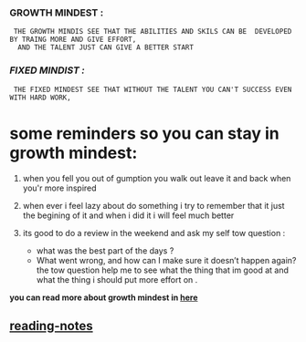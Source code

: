  ### GROWTH MINDEST :
     THE GROWTH MINDIS SEE THAT THE ABILITIES AND SKILS CAN BE  DEVELOPED BY TRAING MORE AND GIVE EFFORT,
      AND THE TALENT JUST CAN GIVE A BETTER START
      
  ### *FIXED MINDIST :*
     THE FIXED MINDEST SEE THAT WITHOUT THE TALENT YOU CAN'T SUCCESS EVEN WITH HARD WORK, 
      
      
# some reminders so you can stay in growth mindest: 

   1. when you fell you out of gumption you walk out leave it and back when you'r more inspired 
    
   2. when ever i feel lazy about do something i try to remember that it just the begining of it and when i did it i will feel much better

   3.  its good to do a review in the weekend and ask my self tow question :
        - what was the best part of the days ?
        - What went wrong, and how can I make sure it doesn’t happen again?
      the tow question help me to see what the thing that im good at
      and what the thing i should put more effort on .
      
  **you can read more about growth mindest in [here](https://www.atlassian.com/blog/inside-atlassian/growth-mindset)**

  ## [reading-notes](https://ahmadhamzh.github.io/reading-notes/)
  